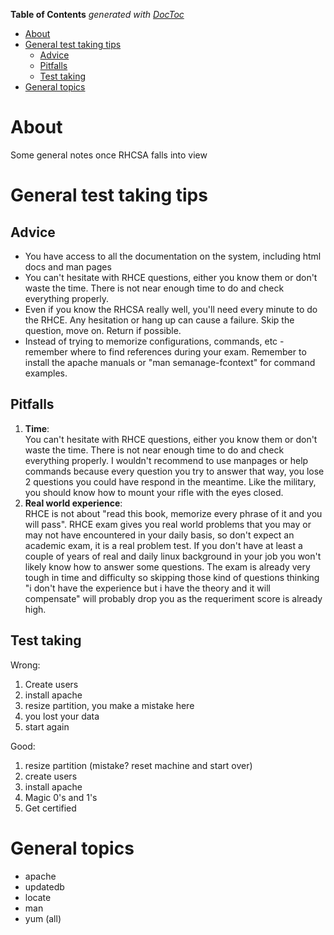 <!-- START doctoc generated TOC please keep comment here to allow auto update -->
<!-- DON'T EDIT THIS SECTION, INSTEAD RE-RUN doctoc TO UPDATE -->
**Table of Contents**  *generated with [DocToc](https://github.com/thlorenz/doctoc)*

- [About](#about)
- [General test taking tips](#general-test-taking-tips)
  - [Advice](#advice)
  - [Pitfalls](#pitfalls)
  - [Test taking](#test-taking)
- [General topics](#general-topics)

<!-- END doctoc generated TOC please keep comment here to allow auto update -->

# About

Some general notes once RHCSA falls into view

# General test taking tips

## Advice

* You have access to all the documentation on the system, including html docs and man pages
* You can't hesitate with RHCE questions, either you know them or don't waste the time. There is not near enough time to do and check everything properly.
* Even if you know the RHCSA really well, you'll need every minute to do the RHCE. Any hesitation or hang up can cause a failure. Skip the question, move on. Return if possible.
* Instead of trying to memorize configurations, commands, etc - remember where to find references during your exam. Remember to install the apache manuals or "man semanage-fcontext" for command examples.

## Pitfalls

1. **Time**:  
You can't hesitate with RHCE questions, either you know them or don't waste the time. There is not near enough time to do and check everything properly. I wouldn't recommend to use manpages or help commands because every question you try to answer that way, you lose 2 questions you could have respond in the meantime. Like the military, you should know how to mount your rifle with the eyes closed.
2. **Real world experience**:  
RHCE is not about "read this book, memorize every phrase of it and you will pass". RHCE exam gives you real world problems that you may or may not have encountered in your daily basis, so don't expect an academic exam, it is a real problem test. If you don't have at least a couple of years of real and daily linux background in your job you won't likely know how to answer some questions. The exam is already very tough in time and difficulty so skipping those kind of questions thinking "i don't have the experience but i have the theory and it will compensate" will probably drop you as the requeriment score is already high.

## Test taking

Wrong:

1. Create users
2. install apache
3. resize partition, you make a mistake here
4. you lost your data
5. start again

Good:

1. resize partition (mistake? reset machine and start over)
2. create users
3. install apache
4. Magic 0's and 1's
5. Get certified

# General topics

* apache
* updatedb
* locate
* man
* yum (all)
